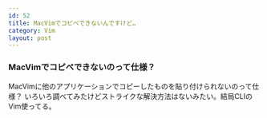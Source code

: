 ```yaml
---
id: 52
title: MacVimでコピペできないんですけど…
category: Vim
layout: post
---
```


### MacVimでコピペできないのって仕様？

MacVimに他のアプリケーションでコピーしたものを貼り付けられないのって仕様？ いろいろ調べてみたけどストライクな解決方法はないみたい。結局CLIのVim使ってる。
